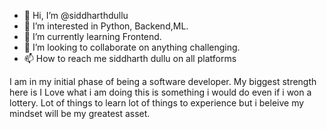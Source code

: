 - 👋 Hi, I’m @siddharthdullu
- 👀 I’m interested in Python, Backend,ML.
- 🌱 I’m currently learning Frontend.
- 💞️ I’m looking to collaborate on anything challenging.
- 📫 How to reach me siddharth dullu on all platforms


I am in my initial phase of being a software developer.
My biggest strength here is I Love what i am doing this is something i would do even if i won a lottery.
Lot of things to learn lot of things to experience but i beleive my mindset will be my greatest asset.

<!---
siddharthdullu/siddharthdullu is a ✨ special ✨ repository because its `README.md` (this file) appears on your GitHub profile.
You can click the Preview link to take a look at your changes.
--->
